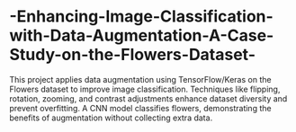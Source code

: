 # -Enhancing-Image-Classification-with-Data-Augmentation-A-Case-Study-on-the-Flowers-Dataset-
This project applies data augmentation using TensorFlow/Keras on the Flowers dataset to improve image classification. Techniques like flipping, rotation, zooming, and contrast adjustments enhance dataset diversity and prevent overfitting. A CNN model classifies flowers, demonstrating the benefits of augmentation without collecting extra data.
